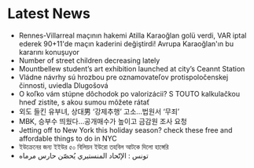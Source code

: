 # Latest News
-  Rennes-Villarreal maçının hakemi Atilla Karaoğlan golü verdi, VAR iptal ederek 90+11'de maçın kaderini değiştirdi! Avrupa Karaoğlan'ın bu kararını konuşuyor
-  Number of street children decreasing lately
-  Mountbellew student’s art exhibition launched at city’s Ceannt Station
-  Vládne návrhy sú hrozbou pre oznamovateľov protispoločenskej činnosti, uviedla Dlugošová
-  O koľko vám stúpne dôchodok po valorizácii? S TOUTO kalkulačkou hneď zistíte, s akou sumou môžete rátať
-  외도 들킨 유부녀, 상대男 ‘강제추행’ 고소…법원서 ‘무죄’
-  MBK, 승부수 띄웠다…공개매수가 높이고 금감원 조사 요청
-  Jetting off to New York this holiday season? check these free and affordable things to do in NYC
-  ইউক্রেনের জন্য ইইউর ৫০ বিলিয়ন ইউরো তহবিল আটকে দিলো হাঙ্গেরি
-  تونس : الإتّحاد المنستيري يُحصّن حارس مرماه
